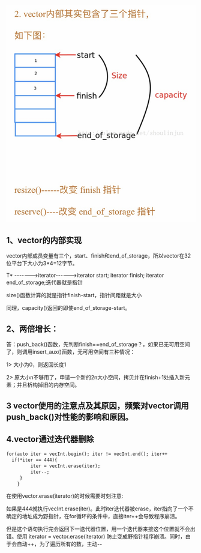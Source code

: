 ![1](https://github.com/Planck-a/image-folder/blob/master/%E8%AE%A1%E7%AE%97%E6%9C%BA%E7%BD%91%E7%BB%9C/vector.jpg)

1、vector的内部实现
---
vector内部成员变量有三个，start、finish和end_of_storage，所以vector在32位平台下大小为3*4=12字节。

T* ------->iterator------>iterator start;     iterator finish;      iterator end_of_storage;迭代器就是指针

size()函数计算的就是指针finish-start，指针间距就是大小

同理，capacity()返回的即使end_of_storage-start。

2、两倍增长：
---
答：push_back()函数，先判断finish==end_of_storage？，如果已无可用空间了，则调用insert_aux()函数，无可用空间有三种情况：

1> 大小为0，则返回长度1

2> 原大小n不够用了，申请一个新的2n大小空间，拷贝并在finish+1处插入新元素；并且析构掉旧的内存空间。

3 vector使用的注意点及其原因，频繁对vector调用push_back()对性能的影响和原因。
---

4.vector通过迭代器删除
---
```
for(auto iter = vecInt.begin(); iter != vecInt.end(); iter++
  if(*iter == 444){		
         iter = vecInt.erase(iter);
         iter--;			
     }
	}
```
在使用vector.erase(iterator)的时候需要时刻注意:

如果是444就执行vecInt.erase(iter)。此时iter迭代器被erase，iter指向了一个不确定的地址成为野指针，在for循环的条件中，直接iter++会导致程序崩溃。

但是这个语句执行完会返回下一迭代器位置，用一个迭代器来接这个位置就不会出错。使用 iterator = vector.erase(iterator) 防止变成野指针程序崩溃。同时，由于会自动++，为了遍历所有的数，主动--
